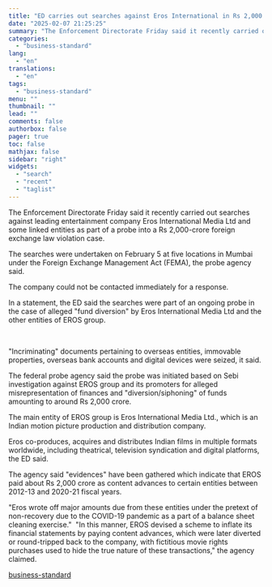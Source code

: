```yaml
---
title: "ED carries out searches against Eros International in Rs 2,000 cr Fema case"
date: "2025-02-07 21:25:25"
summary: "The Enforcement Directorate Friday said it recently carried out searches against leading entertainment company Eros International Media Ltd and some linked entities as part of a probe into a Rs 2,000-crore foreign exchange law violation case. The searches were undertaken on February 5 at five locations in Mumbai under the..."
categories:
  - "business-standard"
lang:
  - "en"
translations:
  - "en"
tags:
  - "business-standard"
menu: ""
thumbnail: ""
lead: ""
comments: false
authorbox: false
pager: true
toc: false
mathjax: false
sidebar: "right"
widgets:
  - "search"
  - "recent"
  - "taglist"
---
```


The Enforcement Directorate Friday said it recently carried out searches against leading entertainment company Eros International Media Ltd and some linked entities as part of a probe into a Rs 2,000-crore foreign exchange law violation case.

The searches were undertaken on February 5 at five locations in Mumbai under the Foreign Exchange Management Act (FEMA), the probe agency said.

The company could not be contacted immediately for a response.

In a statement, the ED said the searches were part of an ongoing probe in the case of alleged "fund diversion" by Eros International Media Ltd and the other entities of EROS group.

 

"Incriminating" documents pertaining to overseas entities, immovable properties, overseas bank accounts and digital devices were seized, it said.

The federal probe agency said the probe was initiated based on Sebi investigation against EROS group and its promoters for alleged misrepresentation of finances and "diversion/siphoning" of funds amounting to around Rs 2,000 crore.

The main entity of EROS group is Eros International Media Ltd., which is an Indian motion picture production and distribution company.

Eros co-produces, acquires and distributes Indian films in multiple formats worldwide, including theatrical, television syndication and digital platforms, the ED said.

The agency said "evidences" have been gathered which indicate that EROS paid about Rs 2,000 crore as content advances to certain entities between 2012-13 and 2020-21 fiscal years.

"Eros wrote off major amounts due from these entities under the pretext of non-recovery due to the COVID-19 pandemic as a part of a balance sheet cleaning exercise." 
"In this manner, EROS devised a scheme to inflate its financial statements by paying content advances, which were later diverted or round-tripped back to the company, with fictitious movie rights purchases used to hide the true nature of these transactions," the agency claimed.

[business-standard](https://www.business-standard.com/companies/news/ed-carries-out-searches-against-eros-international-in-rs-2-000-cr-fema-case-125020701552_1.html)
